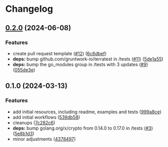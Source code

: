 # Changelog

## [0.2.0](https://github.com/CloudNationHQ/terraform-azure-rbac/compare/v0.1.0...v0.2.0) (2024-06-08)


### Features

* create pull request template ([#12](https://github.com/CloudNationHQ/terraform-azure-rbac/issues/12)) ([6c8dbef](https://github.com/CloudNationHQ/terraform-azure-rbac/commit/6c8dbefeb561b9c77604a3cde7ee959233be5650))
* **deps:** bump github.com/gruntwork-io/terratest in /tests ([#11](https://github.com/CloudNationHQ/terraform-azure-rbac/issues/11)) ([5de1a55](https://github.com/CloudNationHQ/terraform-azure-rbac/commit/5de1a5557054f29bcf52c3eb60eaaa2ff3eb0283))
* **deps:** bump the go_modules group in /tests with 3 updates ([#9](https://github.com/CloudNationHQ/terraform-azure-rbac/issues/9)) ([055de3e](https://github.com/CloudNationHQ/terraform-azure-rbac/commit/055de3e58aca4fca09741c0e868a720659d260fc))

## 0.1.0 (2024-03-13)


### Features

* add initial resources, including readme, examples and tests ([999a8ce](https://github.com/CloudNationHQ/terraform-azure-rbac/commit/999a8cee4d0ef83d193a244403d5c4c7f88a515c))
* add initial workflows ([539db58](https://github.com/CloudNationHQ/terraform-azure-rbac/commit/539db58706458191850eb781e20b90862d741d72))
* cleanups ([7c282c6](https://github.com/CloudNationHQ/terraform-azure-rbac/commit/7c282c63e0e239b94a2d58f813ffe1307e54f240))
* **deps:** bump golang.org/x/crypto from 0.14.0 to 0.17.0 in /tests ([#3](https://github.com/CloudNationHQ/terraform-azure-rbac/issues/3)) ([5e8b1d3](https://github.com/CloudNationHQ/terraform-azure-rbac/commit/5e8b1d3db56d2679dcbc51a8ab4285c09d6189dc))
* minor adjustments ([4378497](https://github.com/CloudNationHQ/terraform-azure-rbac/commit/4378497eb71360ce50d0aa2d8e9f80e5a1d7a9a4))
